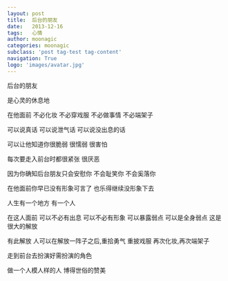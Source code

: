 ```yaml
---
layout: post
title:  后台的朋友
date:   2013-12-16
tags:   心情
author: moonagic
categories: moonagic
subclass: 'post tag-test tag-content'
navigation: True
logo: 'images/avatar.jpg'
---
```


后台的朋友

是心灵的休息地

在他面前 不必化妆 不必穿戏服 不必做事情 不必端架子

可以说真话 可以说泄气话 可以说没出息的话

可以让他知道你很脆弱 很懦弱 很害怕

每次要走入前台时都很紧张 很厌恶

因为你确知后台朋友只会安慰你 不会耻笑你 不会奚落你

在他面前你早已没有形象可言了 也乐得继续没形象下去


人生有一个地方 有一个人

在这人面前 可以不必有出息 可以不必有形象 可以暴露弱点 可以是全身弱点 这是很大的解放

有此解放 人可以在解放一阵子之后,重拾勇气 重披戏服 再次化妆,再次端架子

走到前台去扮演好需扮演的角色

做一个人模人样的人 博得世俗的赞美